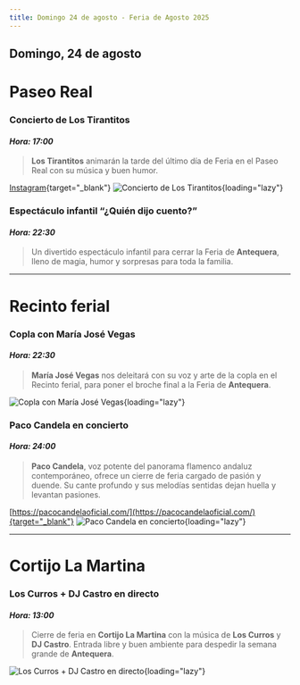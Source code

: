 ```yaml
---
title: Domingo 24 de agosto - Feria de Agosto 2025
---
```


## Domingo, 24 de agosto

# Paseo Real

### **Concierto de Los Tirantitos**  
#### *Hora: 17:00*  
> **Los Tirantitos** animarán la tarde del último día de Feria en el Paseo Real con su música y buen humor.

[Instagram](https://www.instagram.com/lostirantitos){target="_blank"}
![Concierto de Los Tirantitos](https://storage.googleapis.com/qultura-ficheros/eventos/fe38dd64-4f8d-4d8f-a9f3-1cda21afeb9c.jpg){loading="lazy"}

### **Espectáculo infantil “¿Quién dijo cuento?”**  
#### *Hora: 22:30*  
> Un divertido espectáculo infantil para cerrar la Feria de **Antequera**, lleno de magia, humor y sorpresas para toda la familia.  

---

# Recinto ferial

### **Copla con María José Vegas**  
#### *Hora: 22:30*  
> **María José Vegas** nos deleitará con su voz y arte de la copla en el Recinto ferial, para poner el broche final a la Feria de **Antequera**.

![Copla con María José Vegas](https://storage.googleapis.com/qultura-ficheros/eventos/2e921ce3-d768-41cb-bef1-4f84957cf1e0.jpg){loading="lazy"}

### **Paco Candela en concierto**  
#### *Hora: 24:00*  
> **Paco Candela**, voz potente del panorama flamenco andaluz contemporáneo, ofrece un cierre de feria cargado de pasión y duende. Su cante profundo y sus melodías sentidas dejan huella y levantan pasiones.

[https://pacocandelaoficial.com/](https://pacocandelaoficial.com/){target="_blank"}
![Paco Candela en concierto](https://storage.googleapis.com/qultura-ficheros/eventos/942cdca7-0e63-4673-837e-54b33782370f.jpg){loading="lazy"}

---

# Cortijo La Martina

### **Los Curros + DJ Castro en directo**  
#### *Hora: 13:00*  
> Cierre de feria en **Cortijo La Martina** con la música de **Los Curros** y **DJ Castro**. Entrada libre y buen ambiente para despedir la semana grande de **Antequera**.  

![Los Curros + DJ Castro en directo](https://storage.googleapis.com/qultura-ficheros/eventos/c52b1a0d-54fe-417a-9006-f669f7dd4e7d.jpg){loading="lazy"}
